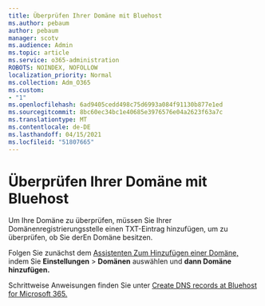 ```yaml
---
title: Überprüfen Ihrer Domäne mit Bluehost
ms.author: pebaum
author: pebaum
manager: scotv
ms.audience: Admin
ms.topic: article
ms.service: o365-administration
ROBOTS: NOINDEX, NOFOLLOW
localization_priority: Normal
ms.collection: Adm_O365
ms.custom:
- "1"
ms.openlocfilehash: 6ad9405cedd498c75d6993a084f91130b877e1ed
ms.sourcegitcommit: 8bc60ec34bc1e40685e3976576e04a2623f63a7c
ms.translationtype: MT
ms.contentlocale: de-DE
ms.lasthandoff: 04/15/2021
ms.locfileid: "51807665"
---
```

# <a name="verify-your-domain-with-bluehost"></a>Überprüfen Ihrer Domäne mit Bluehost

Um Ihre Domäne zu überprüfen, müssen Sie Ihrer Domänenregistrierungsstelle einen TXT-Eintrag hinzufügen, um zu überprüfen, ob Sie derEn Domäne besitzen. 

Folgen Sie zunächst dem [Assistenten Zum Hinzufügen einer Domäne,](https://admin.microsoft.com/Adminportal#/Domains) indem Sie **Einstellungen** \> **Domänen** auswählen und **dann Domäne hinzufügen.**
  
Schrittweise Anweisungen finden Sie unter [Create DNS records at Bluehost for Microsoft 365.](https://docs.microsoft.com/microsoft-365/admin/dns/create-dns-records-at-bluehost)
